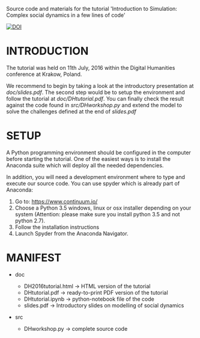 Source code and materials for the tutorial 'Introduction to Simulation: Complex social dynamics in a few lines of code'

[![DOI](https://zenodo.org/badge/doi/10.5281/zenodo.57660.svg)](http://dx.doi.org/10.5281/zenodo.57660)

# INTRODUCTION

The tutorial was held on 11th July, 2016 within the Digital Humanities conference at Krakow, Poland.

We recommend to begin by taking a look at the introductory presentation at *doc/slides.pdf*. The second step would be to setup the environment and follow the tutorial at *doc/DHtutorial.pdf*. You can finally check the result against the code found in *src/DHworkshop.py* and extend the model to solve the challenges defined at the end of *slides.pdf*

# SETUP

A Python programming environment should be configured in the computer before starting the tutorial. One of the easiest ways is to install the Anaconda suite which will
deploy all the needed dependencies.

In addition, you will need a development environment where to type and execute our source code. You can use spyder which is already part of Anaconda:
1. Go to: https://www.continuum.io/
2. Choose a Python 3.5 windows, linux or osx installer depending on your system (Attention: please make sure you install python 3.5 and not python 2.7).
3. Follow the installation instructions
4. Launch Spyder from the Anaconda Navigator.

# MANIFEST

- doc
    - DH2016tutorial.html -> HTML version of the tutorial
    - DHtutorial.pdf -> ready-to-print PDF version of the tutorial
    - DHtutorial.ipynb -> python-notebook file of the code
    - slides.pdf -> Introductory slides on modelling of social dynamics
    
- src    
    - DHworkshop.py -> complete source code
